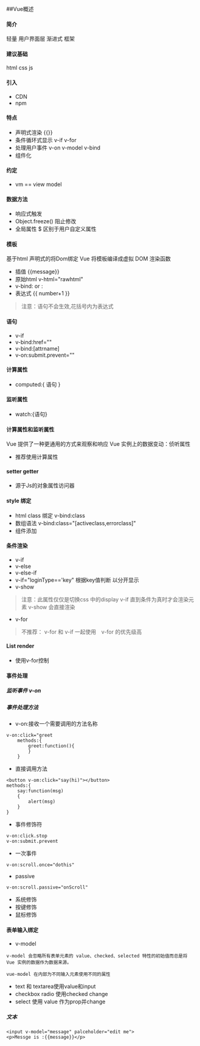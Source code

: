 ##Vue概述
#### 简介
轻量 用户界面层 渐进式 框架
#### 建议基础
html css js
#### 引入
- CDN
- npm

#### 特点
- 声明式渲染 {{}}
- 条件循环式显示 v-if v-for
- 处理用户事件 v-on v-model v-bind
- 组件化

#### 约定
- vm == view model

#### 数据方法
- 响应式触发
- Object.freeze() 阻止修改
- 全局属性 $ 区别于用户自定义属性


#### 模板
基于html 声明式的将Dom绑定 Vue 将模板编译成虚拟 DOM 渲染函数

- 插值 {{message}}
- 原始html v-html="rawhtml"
- v-bind: or :
- 表达式 {{ number+1 }}
> 注意：语句不会生效,花括号内为表达式

#### 语句
- v-if
- v-bind:href=""
- v-bind:[attrname]
- v-on:submit.prevent=""

#### 计算属性
- computed:{ 语句 }
#### 监听属性
- watch:{语句}
#### 计算属性和监听属性
Vue 提供了一种更通用的方式来观察和响应 Vue 实例上的数据变动：侦听属性

- 推荐使用计算属性

#### setter getter
- 源于Js的对象属性访问器

#### style 绑定
- html class 绑定 v-bind:class
- 数组语法 v-bind:class="[activeclass,errorclass]"
- 组件添加
#### 条件渲染
- v-if
- v-else
- v-else-if
- v-if="loginType=='key" 根据key值判断 以分开显示
- v-show
> 注意：此属性仅仅是切换css 中的display
> v-if 直到条件为真时才会渲染元素
> v-show 会直接渲染

- v-for

> 不推荐： v-for 和 v-if 一起使用　v-for 的优先级高

#### List render
- 使用v-for控制

#### 事件处理
##### 监听事件 v-on
##### 事件处理方法
- v-on:接收一个需要调用的方法名称

>   
    v-on:click="greet
        methods:{
        	greet:function(){
        	}
    	}

    
- 直接调用方法

>
	<button v-om:click="say(hi)"></button>
	methods:{
		say:function(msg)
		{
			alert(msg)
		}
	}

- 事件修饰符

>	
	v-on:click.stop
	v-on:submit.prevent

- 一次事件

>
	v-on:scroll.once="dothis"

- passive

>
	v-on:scroll.passive="onScroll" 

- 系统修饰
- 按键修饰
- 鼠标修饰

#### 表单输入绑定

- v-model 

>
	v-model 会忽略所有表单元素的 value、checked、selected 特性的初始值而总是将 Vue 实例的数据作为数据来源。

>
	vue-model 在内部为不同输入元素使用不同的属性

- text 和 textarea使用value和input
- checkbox radio 使用checked change
- select 使用 value 作为prop并change

##### 文本
>
	<input v-model="message" palceholder="edit me">
	<p>Messge is :{{message}}</p>

